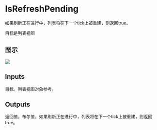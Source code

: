 # IsRefreshPending

如果刷新正在进行中，列表将在下一个tick上被重建，则返回true。

目标是列表视图

## 图示

![]($-20221218-19442302.png)

## Inputs

目标。列表视图对象参考。  

## Outputs

返回值。布尔值。如果刷新正在进行中，列表将在下一个tick上被重建，则返回true。
